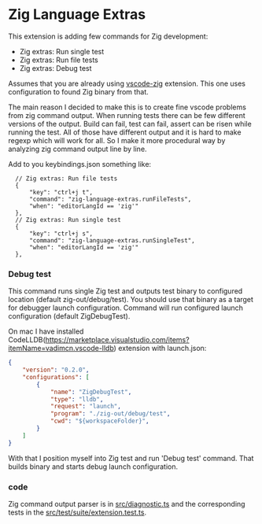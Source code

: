 # Zig Language Extras 

This extension is adding few commands for Zig development:
  * Zig extras: Run single test
  * Zig extras: Run file tests
  * Zig extras: Debug test

Assumes that you are already using
[vscode-zig](https://github.com/ziglang/vscode-zig) extension. This one uses
configuration to found Zig binary from that.


The main reason I decided to make this is to create fine vscode problems from
zig command output. When running tests there can be few different versions of
the output. Build can fail, test can fail, assert can be risen while running the
test. All of those have different output and it is hard to make regexp which
will work for all. So I make it more procedural way by analyzing zig command
output line by line. 


Add to you keybindings.json something like:
  ```jsonc
    // Zig extras: Run file tests
    {
        "key": "ctrl+j t",
        "command": "zig-language-extras.runFileTests",
        "when": "editorLangId == 'zig'"
    },
    // Zig extras: Run single test
    {
        "key": "ctrl+j s",
        "command": "zig-language-extras.runSingleTest",
        "when": "editorLangId == 'zig'"
    },
  ```

### Debug test

This command runs single Zig test and outputs test binary to configured location
(default zig-out/debug/test). You should use that binary as a target for
debugger launch configuration. Command will run configured launch configuration
(default ZigDebugTest).

On mac I have installed
CodeLLDB(https://marketplace.visualstudio.com/items?itemName=vadimcn.vscode-lldb)
extension with launch.json:
```json
{
    "version": "0.2.0",
    "configurations": [
        {
            "name": "ZigDebugTest",
            "type": "lldb",
            "request": "launch",
            "program": "./zig-out/debug/test",
            "cwd": "${workspaceFolder}",
        }
    ]
}
```
With that I position myself into Zig test and run 'Debug test' command. That
builds binary and starts debug launch configuration.


### code

Zig command output parser is in [src/diagnostic.ts](src/diagnostic.ts) and the
corresponding tests in the [src/test/suite/extension.test.ts](src/test/suite/extension.test.ts#L102).

<!--
  ### Notes to myself
  [vscode extensions docs](https://code.visualstudio.com/api/get-started/extension-anatomy)   
  [extension samples](https://github.com/microsoft/vscode-extension-samples/tree/main)  
  [publishing extension](https://code.visualstudio.com/api/working-with-extensions/publishing-extension)  
-->